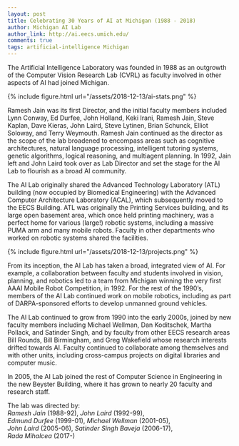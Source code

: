 ```yaml
---
layout: post
title: Celebrating 30 Years of AI at Michigan (1988 - 2018)
author: Michigan AI Lab
author_link: http://ai.eecs.umich.edu/
comments: true
tags: artificial-intelligence Michigan
---
```

The Artificial Intelligence Laboratory was founded in 1988 as an outgrowth of the Computer Vision Research Lab (CVRL) as faculty involved in other aspects of AI had joined Michigan. 

{% include figure.html url="/assets/2018-12-13/ai-stats.png"  %}

Ramesh Jain was its first Director, and the initial faculty members included Lynn Conway, Ed Durfee, John Holland, Keki Irani, Ramesh Jain, Steve Kaplan, Dave Kieras, John Laird, Steve Lytinen, Brian Schunck, Elliot Soloway, and Terry Weymouth. Ramesh Jain continued as the director as the scope of the lab broadened to encompass areas such as cognitive architectures, natural language processing, intelligent tutoring systems, genetic algorithms, logical reasoning, and multiagent planning. In 1992, Jain left and John Laird took over as Lab Director and set the stage for the AI Lab to flourish as a broad AI community. 

The AI Lab originally shared the Advanced Technology Laboratory (ATL) building (now occupied by Biomedical Engineering) with the Advanced Computer Architecture Laboratory (ACAL), which subsequently moved to the EECS Building. ATL was originally the Printing Services building, and its large open basement area, which once held printing machinery, was a perfect home for various (large!) robotic systems, including a massive PUMA arm and many mobile robots. Faculty in other departments who worked on robotic systems shared the facilities.

{% include figure.html url="/assets/2018-12-13/projects.png"  %}

From its inception, the AI Lab has taken a broad, integrated view of AI. For example, a collaboration between faculty and students involved in vision, planning, and robotics led to a team from Michigan winning the very first AAAI Mobile Robot Competition, in 1992.  For the rest of the 1990’s, members of the AI Lab continued work on mobile robotics, including as part of DARPA-sponsored efforts to develop unmanned ground vehicles.

The AI Lab continued to grow from 1990 into the early 2000s, joined by new faculty members including Michael Wellman, Dan Koditschek, Martha Pollack, and Satinder Singh, and by faculty from other EECS research areas Bill Rounds, Bill Birmingham, and Greg Wakefield whose research interests drifted towards AI. Faculty continued to collaborate among themselves and with other units, including cross-campus projects on digital libraries and computer music.

In 2005, the AI Lab joined the rest of Computer Science in Engineering in the new Beyster Building, where it has grown to nearly 20 faculty and research staff. 

The lab was directed by:<br/>
<i>Ramesh Jain</i> (1988-92), <i>John Laird</i> (1992-99), <br/>
<i>Edmund Durfee</i> (1999-01), <i>Michael Wellman</i> (2001-05), <br/>
<i>John Laird</i> (2005-06), <i>Satinder Singh Baveja</i> (2006-17), <br/>
<i>Rada Mihalcea</i> (2017-)
